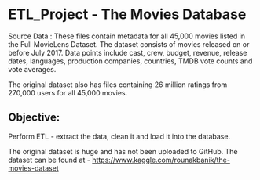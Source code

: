 # ETL_Project - The Movies Database

Source Data : These files contain metadata for all 45,000 movies listed in the Full MovieLens Dataset. The dataset consists of movies released on or before July 2017. Data points include cast, crew, budget, revenue, release dates, languages, production companies, countries, TMDB vote counts and vote averages.

The original dataset also has files containing 26 million ratings from 270,000 users for all 45,000 movies. 

Objective: 
----------
Perform ETL - extract the data, clean it and load it into the database.


The original dataset is huge and has not been uploaded to GitHub.
The dataset can be found at -
https://www.kaggle.com/rounakbanik/the-movies-dataset




